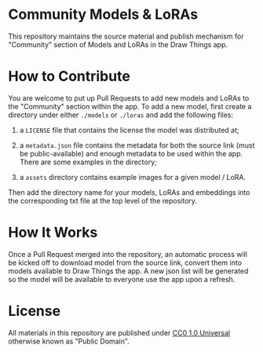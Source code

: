 # Community Models & LoRAs

This repository maintains the source material and publish mechanism for "Community" section of Models and LoRAs in the Draw Things app.

# How to Contribute

You are welcome to put up Pull Requests to add new models and LoRAs to the "Community" section within the app. To add a new model, first create a directory under either `./models` or `./loras` and add the following files:

 1. a `LICENSE` file that contains the license the model was distributed at;

 2. a `metadata.json` file contains the metadata for both the source link (must be public-available) and enough metadata to be used within the app. There are some examples in the directory;

 3. a `assets` directory contains example images for a given model / LoRA.

Then add the directory name for your models, LoRAs and embeddings into the corresponding txt file at the top level of the repository.

# How It Works

Once a Pull Request merged into the repository, an automatic process will be kicked off to download model from the source link, convert them into models available to Draw Things the app. A new json list will be generated so the model will be available to everyone use the app upon a refresh.

# License

All materials in this repository are published under [CC0 1.0 Universal](https://creativecommons.org/public-domain/cc0/) otherwise known as "Public Domain".
